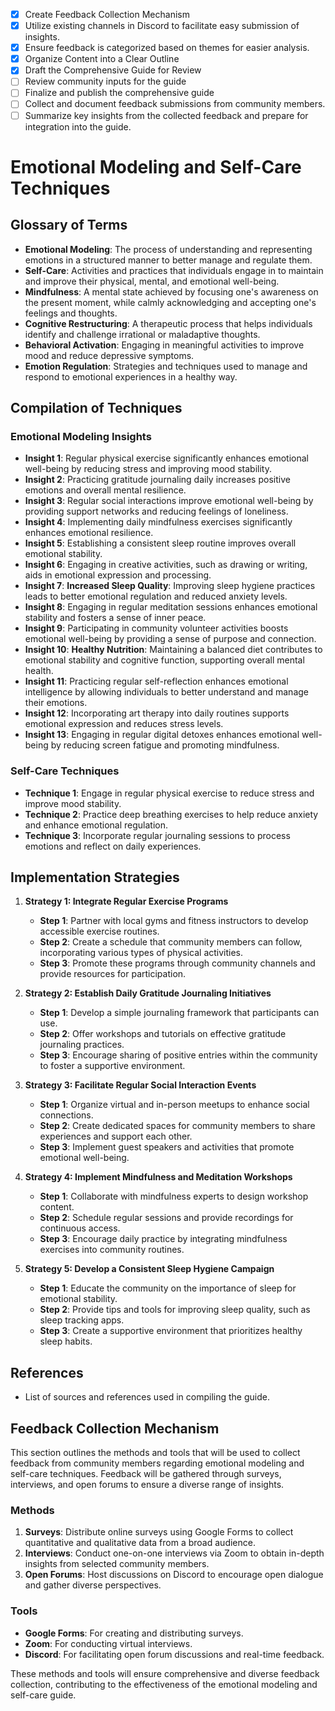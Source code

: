 - [x] Create Feedback Collection Mechanism
- [x] Utilize existing channels in Discord to facilitate easy submission of insights.
- [x] Ensure feedback is categorized based on themes for easier analysis.
- [x] Organize Content into a Clear Outline
- [x] Draft the Comprehensive Guide for Review
- [ ] Review community inputs for the guide
- [ ] Finalize and publish the comprehensive guide
- [ ] Collect and document feedback submissions from community members.
- [ ] Summarize key insights from the collected feedback and prepare for integration into the guide.

# Emotional Modeling and Self-Care Techniques

## Glossary of Terms
- **Emotional Modeling**: The process of understanding and representing emotions in a structured manner to better manage and regulate them.
- **Self-Care**: Activities and practices that individuals engage in to maintain and improve their physical, mental, and emotional well-being.
- **Mindfulness**: A mental state achieved by focusing one's awareness on the present moment, while calmly acknowledging and accepting one's feelings and thoughts.
- **Cognitive Restructuring**: A therapeutic process that helps individuals identify and challenge irrational or maladaptive thoughts.
- **Behavioral Activation**: Engaging in meaningful activities to improve mood and reduce depressive symptoms.
- **Emotion Regulation**: Strategies and techniques used to manage and respond to emotional experiences in a healthy way.

## Compilation of Techniques

### Emotional Modeling Insights
- **Insight 1**: Regular physical exercise significantly enhances emotional well-being by reducing stress and improving mood stability.
- **Insight 2**: Practicing gratitude journaling daily increases positive emotions and overall mental resilience.
- **Insight 3**: Regular social interactions improve emotional well-being by providing support networks and reducing feelings of loneliness.
- **Insight 4**: Implementing daily mindfulness exercises significantly enhances emotional resilience.
- **Insight 5**: Establishing a consistent sleep routine improves overall emotional stability.
- **Insight 6**: Engaging in creative activities, such as drawing or writing, aids in emotional expression and processing.
- **Insight 7**: **Increased Sleep Quality**: Improving sleep hygiene practices leads to better emotional regulation and reduced anxiety levels.
- **Insight 8**: Engaging in regular meditation sessions enhances emotional stability and fosters a sense of inner peace.
- **Insight 9**: Participating in community volunteer activities boosts emotional well-being by providing a sense of purpose and connection.
- **Insight 10**: **Healthy Nutrition**: Maintaining a balanced diet contributes to emotional stability and cognitive function, supporting overall mental health.
- **Insight 11**: Practicing regular self-reflection enhances emotional intelligence by allowing individuals to better understand and manage their emotions.
- **Insight 12**: Incorporating art therapy into daily routines supports emotional expression and reduces stress levels.
- **Insight 13**: Engaging in regular digital detoxes enhances emotional well-being by reducing screen fatigue and promoting mindfulness.

### Self-Care Techniques
- **Technique 1**: Engage in regular physical exercise to reduce stress and improve mood stability.
- **Technique 2**: Practice deep breathing exercises to help reduce anxiety and enhance emotional regulation.
- **Technique 3**: Incorporate regular journaling sessions to process emotions and reflect on daily experiences.

## Implementation Strategies

1. **Strategy 1: Integrate Regular Exercise Programs**
   - **Step 1**: Partner with local gyms and fitness instructors to develop accessible exercise routines.
   - **Step 2**: Create a schedule that community members can follow, incorporating various types of physical activities.
   - **Step 3**: Promote these programs through community channels and provide resources for participation.

2. **Strategy 2: Establish Daily Gratitude Journaling Initiatives**
   - **Step 1**: Develop a simple journaling framework that participants can use.
   - **Step 2**: Offer workshops and tutorials on effective gratitude journaling practices.
   - **Step 3**: Encourage sharing of positive entries within the community to foster a supportive environment.

3. **Strategy 3: Facilitate Regular Social Interaction Events**
   - **Step 1**: Organize virtual and in-person meetups to enhance social connections.
   - **Step 2**: Create dedicated spaces for community members to share experiences and support each other.
   - **Step 3**: Implement guest speakers and activities that promote emotional well-being.

4. **Strategy 4: Implement Mindfulness and Meditation Workshops**
   - **Step 1**: Collaborate with mindfulness experts to design workshop content.
   - **Step 2**: Schedule regular sessions and provide recordings for continuous access.
   - **Step 3**: Encourage daily practice by integrating mindfulness exercises into community routines.

5. **Strategy 5: Develop a Consistent Sleep Hygiene Campaign**
   - **Step 1**: Educate the community on the importance of sleep for emotional stability.
   - **Step 2**: Provide tips and tools for improving sleep quality, such as sleep tracking apps.
   - **Step 3**: Create a supportive environment that prioritizes healthy sleep habits.

## References
- List of sources and references used in compiling the guide.

## Feedback Collection Mechanism

This section outlines the methods and tools that will be used to collect feedback from community members regarding emotional modeling and self-care techniques. Feedback will be gathered through surveys, interviews, and open forums to ensure a diverse range of insights.

### Methods

1. **Surveys**: Distribute online surveys using Google Forms to collect quantitative and qualitative data from a broad audience.
2. **Interviews**: Conduct one-on-one interviews via Zoom to obtain in-depth insights from selected community members.
3. **Open Forums**: Host discussions on Discord to encourage open dialogue and gather diverse perspectives.

### Tools

- **Google Forms**: For creating and distributing surveys.
- **Zoom**: For conducting virtual interviews.
- **Discord**: For facilitating open forum discussions and real-time feedback.

These methods and tools will ensure comprehensive and diverse feedback collection, contributing to the effectiveness of the emotional modeling and self-care guide.
